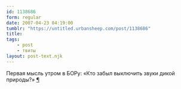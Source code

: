 ```yaml
---
id: 1138686
form: regular
date: 2007-04-23 04:19:00
tumblr: "https://untitled.urbansheep.com/post/1138686"
title:
tags:
    - post
    - твиты
layout: post-text.njk
---
```


<p>Первая мысль утром в БОРу: «Кто забыл выключить звуки дикой природы?» <a href="http://twitter.com/urbansheep/statuses/36372672">¶</a></p>

